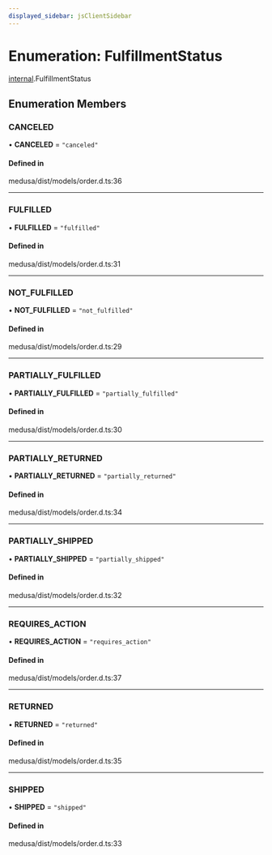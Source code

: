 ```yaml
---
displayed_sidebar: jsClientSidebar
---
```


# Enumeration: FulfillmentStatus

[internal](../modules/internal.md).FulfillmentStatus

## Enumeration Members

### CANCELED

• **CANCELED** = ``"canceled"``

#### Defined in

medusa/dist/models/order.d.ts:36

___

### FULFILLED

• **FULFILLED** = ``"fulfilled"``

#### Defined in

medusa/dist/models/order.d.ts:31

___

### NOT\_FULFILLED

• **NOT\_FULFILLED** = ``"not_fulfilled"``

#### Defined in

medusa/dist/models/order.d.ts:29

___

### PARTIALLY\_FULFILLED

• **PARTIALLY\_FULFILLED** = ``"partially_fulfilled"``

#### Defined in

medusa/dist/models/order.d.ts:30

___

### PARTIALLY\_RETURNED

• **PARTIALLY\_RETURNED** = ``"partially_returned"``

#### Defined in

medusa/dist/models/order.d.ts:34

___

### PARTIALLY\_SHIPPED

• **PARTIALLY\_SHIPPED** = ``"partially_shipped"``

#### Defined in

medusa/dist/models/order.d.ts:32

___

### REQUIRES\_ACTION

• **REQUIRES\_ACTION** = ``"requires_action"``

#### Defined in

medusa/dist/models/order.d.ts:37

___

### RETURNED

• **RETURNED** = ``"returned"``

#### Defined in

medusa/dist/models/order.d.ts:35

___

### SHIPPED

• **SHIPPED** = ``"shipped"``

#### Defined in

medusa/dist/models/order.d.ts:33
